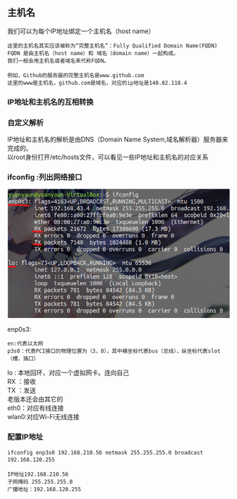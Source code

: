 ## 主机名  
我们可以为每个IP地址绑定一个主机名（host name）

	这里的主机名其实应该被称为“完整主机名”：Fully Qualified Domain Name(FQDN)  
	FQDN 是由主机名（host name）和 域名（domain name）一起构成。  
	我们一般会用主机名或者域名来代称FQDN。
	
	例如，Github的服务器的完整主机名是www.github.com  
	这里的www是主机名，github.com是域名，对应的ip地址是140.82.118.4
### IP地址和主机名的互相转换  

### 自定义解析  
IP地址和主机名的解析是由DNS（Domain Name System,域名解析器）服务器来完成的。  
以root身份打开/etc/hosts文件，可以看见一些IP地址和主机名的对应关系

### ifconfig :列出网络接口   
![](https://github.com/yuanyuan-sky/ubuntu-/blob/master/img/ifconfig.png)   

enp0s3:

	en:代表以太网
	p3s0：代表PCI接口的物理位置为（3，0），其中横坐标代表bus（总线），纵坐标代表slot（槽，插口）  
lo : 本地回环，对应一个虚拟网卡。连向自己    
RX ：接收  
TX ：发送  
老版本还会由其它的  
eth0：对应有线连接  
wlan0:对应Wi-Fi无线连接  
	
### 配置IP地址  

	ifconfig enp3s0 192.168.210.56 netmask 255.255.255.0 broadcast 192.168.120.255
	
	IP地址192.168.210.56  
	子网掩码 255.255.255.0  
	广播地址：192.168.120.255  

